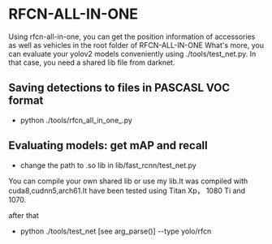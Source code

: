 # RFCN-ALL-IN-ONE

Using rfcn-all-in-one, you can get the position information of accessories as well as vehicles
in the root folder of RFCN-ALL-IN-ONE
What's more, you can evaluate your yolov2 models conveniently using ./tools/test_net.py. In that case, you need a shared lib file from darknet.

## Saving detections to files in PASCASL VOC format
* python ./tools/rfcn_all_in_one_.py

## Evaluating models: get mAP and recall 
* change the path to .so lib in lib/fast_rcnn/test_net.py 

You can compile your own shared lib or use my lib.It was compiled with cuda8,cudnn5,arch61.It have been tested using Titan Xp， 1080 Ti and 1070.

after that
* python ./tools/test_net [see arg_parse()] --type yolo/rfcn 
